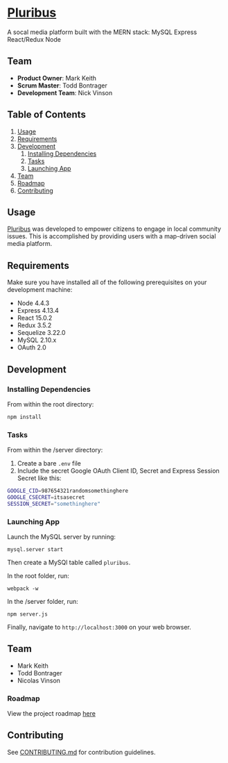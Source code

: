 # [Pluribus](https://pluribus-app.herokouapp.com)

A socal media platform built with the MERN stack:
MySQL
Express
React/Redux
Node

## Team

  - __Product Owner__: Mark Keith
  - __Scrum Master__: Todd Bontrager
  - __Development Team__: Nick Vinson

## Table of Contents

1. [Usage](#usage)
1. [Requirements](#requirements)
1. [Development](#development)
    1. [Installing Dependencies](#installing-dependencies)
    1. [Tasks](#tasks)
    1. [Launching App](#launching-app)
1. [Team](#team)
1. [Roadmap](#roadmap)
1. [Contributing](#contributing)

## Usage <a id="usage"></a>

[Pluribus](https://pluribus-app.herokouapp.com) was developed to empower citizens to engage in local community issues. This is accomplished by providing users with a map-driven social media platform.

## Requirements <a id="requirements"></a>

 Make sure you have installed all of the following prerequisites on your development machine:

* Node 4.4.3
* Express 4.13.4
* React 15.0.2
* Redux 3.5.2
* Sequelize 3.22.0
* MySQL 2.10.x
* OAuth 2.0

## Development <a id="development"></a>

### Installing Dependencies <a id="installing-dependencies"></a>

From within the root directory:

```sh
npm install
```

### Tasks <a id="tasks"></a>

From within the /server directory:

1. Create a bare `.env` file
2. Include the secret Google OAuth Client ID, Secret and Express Session Secret like this:

```sh
GOOGLE_CID=987654321randomsomethinghere
GOOGLE_CSECRET=itsasecret
SESSION_SECRET="somethinghere"
```

### Launching App

Launch the MySQL server by running:

```
mysql.server start
```

Then create a MySQl table called `pluribus`.

In the root folder, run:
```
webpack -w
``` 

In the /server folder, run:

```
npm server.js
```

Finally, navigate to `http://localhost:3000` on your web browser.

## Team <a id="team"></a>

+ Mark Keith
+ Todd Bontrager
+ Nicolas Vinson


### Roadmap <a id="roadmap"></a>

View the project roadmap [here](https://github.com/buergerhackers/pluribus/issues)


## Contributing <a id="contributing"></a>

See [CONTRIBUTING.md](CONTRIBUTING.md) for contribution guidelines.
